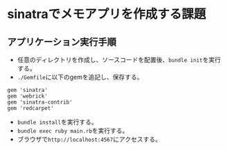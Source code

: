 # sinatraでメモアプリを作成する課題

## アプリケーション実行手順

- 任意のディレクトリを作成し、ソースコードを配置後、`bundle init`を実行する。
- `./Gemfile`に以下のgemを追記し、保存する。
```
gem 'sinatra'
gem 'webrick'
gem 'sinatra-contrib'
gem 'redcarpet'
```
- `bundle install`を実行する。
- `bundle exec ruby main.rb`を実行する。
- ブラウザで`http://localhost:4567`にアクセスする。